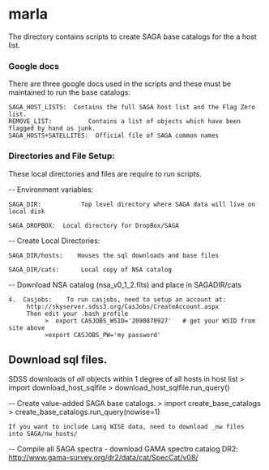 # marla
The directory contains scripts to create SAGA base catalogs for the a
host list.

### Google docs
There are three google docs used in the scripts and these must be maintained to run the base catalogs:

	SAGA_HOST_LISTS:  Contains the full SAGA host list and the Flag Zero list.
	REMOVE_LIST:          Contains a list of objects which have been flagged by hand as junk.
	SAGA_HOSTS+SATELLITES:  Official file of SAGA common names

### Directories and File Setup:
These local directories and files are require to run scripts.

--  Environment variables:

	SAGA_DIR:           Top level directory where SAGA data will live on local disk

	SAGA_DROPBOX:  Local directory for DropBox/SAGA

-- Create Local Directories:

	SAGA_DIR/hosts:    Houses the sql downloads and base files

	SAGA_DIR/cats:      Local copy of NSA catalog


-- Download NSA catalog (nsa_v0_1_2.fits) and place in SAGADIR/cats
	
	4.  Casjobs:    To run casjobs, need to setup an account at:
         http://skyserver.sdss3.org/CasJobs/CreateAccount.aspx
	     Then edit your .bash_profile
              >  export CASJOBS_WSID='2090870927'   # get your WSID from site above
	          >export CASJOBS_PW='my password'


## Download sql files.
SDSS downloads of *all* objects within 1 degree of all hosts in host list
	> import download_host_sqlfile
	> download_host_sqlfile.run_query()


--  Create value-added SAGA base catalogs.
	> import create_base_catalogs
	> create_base_catalogs.run_query(nowise=1)

	If you want to include Lang WISE data, need to download _nw files
    into SAGA/nw_hosts/


-- Compile all SAGA spectra
     - download GAMA spectro catalog DR2: http://www.gama-survey.org/dr2/data/cat/SpecCat/v08/
